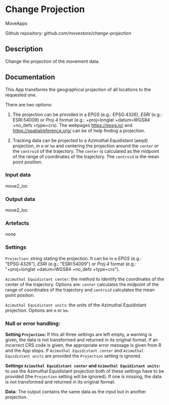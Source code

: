 # Change Projection
MoveApps

Github repository: *github.com/movestore/change-projection*

## Description
Change the projection of the movement data. 

## Documentation
This App transforms the geographical projection of all locations to the requested one. 

There are two options:

1. The projection can be provided in a *EPGS* (e.g.: EPSG:4326), *ESRI* (e.g.: ESRI:54009) or *Proj.4* format (e.g.: +proj=longlat +datum=WGS84 +no_defs +type=crs). The webpages https://epsg.io/ and https://spatialreference.org/ can be of help finding a projection.

2. Tracking data can be projected to a Azimuthal Equidistant (aeqd) projection, in `m` or `km` and centering the projection around the `center` or the `centroid` of the trajectory.
The `center` is calculated as the midpoint of the range of coordinates of the trajectory. The `centroid` is the mean point position.

### Input data
move2_loc

### Output data
move2_loc

### Artefacts
none

### Settings 
`Projection`: string stating the projection. It can be in a *EPGS* (e.g.: "EPSG:4326"), *ESRI* (e.g.: "ESRI:54009") or *Proj.4* format (e.g.: "+proj=longlat +datum=WGS84 +no_defs +type=crs").

`Azimuthal Equidistant center`: the method to identify the coordinates of the center of the trajectory. Options are: `center` calculates the midpoint of the range of coordinates of the trajectory and `centroid` calculates the mean point position.

`Azimuthal Equidistant units`: the units of the Azimuthal Equidistant projection. Options are `m` or `km`.

### Null or error handling:
**Setting `Projection`:** If this all three settings are left empty, a warning is given, the data is not transformed and returned in its original format. If an incorrect CRS code is given, the appropriate error message is given from R and the App stops. If `Azimuthal Equidistant center` and `Azimuthal Equidistant units` are provided the `Projection` setting is ignored.

**Settings `Azimuthal Equidistant center` and `Azimuthal Equidistant units`:** to use the Azimuthal Equidistant projection both of these settings have to be provided (the `Projection` setting will be ignored). If one is missing, the data is not transformed and returned in its original format.

**Data:** The output contains the same data as the input but in another projection.
